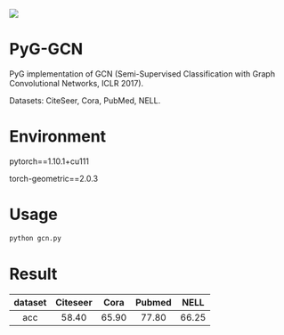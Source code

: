 ![](https://img.shields.io/badge/PyG-GCN-red)
# PyG-GCN
PyG implementation of GCN (Semi-Supervised Classification with Graph Convolutional Networks, ICLR 2017).

Datasets: CiteSeer, Cora, PubMed, NELL.

# Environment
pytorch==1.10.1+cu111

torch-geometric==2.0.3

# Usage
```python
python gcn.py
```

# Result
| dataset | Citeseer | Cora | Pubmed | NELL|
:-: | :-: | :-: | :-: | :-: |
|acc|58.40|65.90|77.80|66.25|
